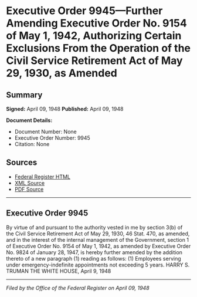 # Executive Order 9945—Further Amending Executive Order No. 9154 of May 1, 1942, Authorizing Certain Exclusions From the Operation of the Civil Service Retirement Act of May 29, 1930, as Amended

## Summary

**Signed:** April 09, 1948
**Published:** April 09, 1948

**Document Details:**
- Document Number: None
- Executive Order Number: 9945
- Citation: None

## Sources
- [Federal Register HTML](https://www.presidency.ucsb.edu/documents/executive-order-9945-further-amending-executive-order-no-9154-may-1-1942-authorizing)
- [XML Source](None)
- [PDF Source](None)

---

## Executive Order 9945

By virtue of and pursuant to the authority vested in me by section 3(b) of the Civil Service Retirement Act of May 29, 1930, 46 Stat. 470, as amended, and in the interest of the internal management of the Government, section 1 of Executive Order No. 9154 of May 1, 1942, as amended by Executive Order No. 9824 of January 28, 1947, is hereby further amended by the addition thereto of a new paragraph (1) reading as follows:
    (1) Employees serving under emergency-indefinite appointments not exceeding 5 years.
HARRY S. TRUMAN
THE WHITE HOUSE,
April 9, 1948

---

*Filed by the Office of the Federal Register on April 09, 1948*
